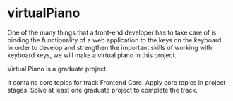 # virtualPiano

One of the many things that a front-end developer has to take care of is binding the functionality of a web application to the keys on the keyboard. In order to develop and strengthen the important skills of working with keyboard keys, we will make a virtual piano in this project.

 Virtual Piano is a graduate project.
 
It contains core topics for track Frontend Core. Apply core topics in project stages. Solve at least one graduate project to complete the track.
